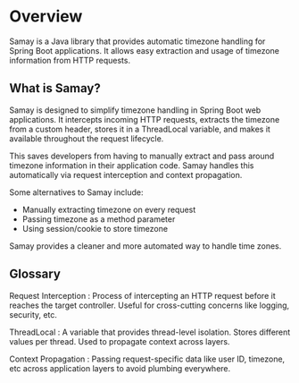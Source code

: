 # Overview

Samay is a Java library that provides automatic timezone handling for Spring Boot applications. It allows easy extraction and usage of timezone information from HTTP requests.

## What is Samay?

Samay is designed to simplify timezone handling in Spring Boot web applications. It intercepts incoming HTTP requests, extracts the timezone from a custom header, stores it in a ThreadLocal variable, and makes it available throughout the request lifecycle.

This saves developers from having to manually extract and pass around timezone information in their application code. Samay handles this automatically via request interception and context propagation.

Some alternatives to Samay include:

- Manually extracting timezone on every request
- Passing timezone as a method parameter
- Using session/cookie to store timezone

Samay provides a cleaner and more automated way to handle time zones.

## Glossary

Request Interception
: Process of intercepting an HTTP request before it reaches the target controller. Useful for cross-cutting concerns like logging, security, etc.

ThreadLocal
: A variable that provides thread-level isolation. Stores different values per thread. Used to propagate context across layers.

Context Propagation
: Passing request-specific data like user ID, timezone, etc across application layers to avoid plumbing everywhere.
